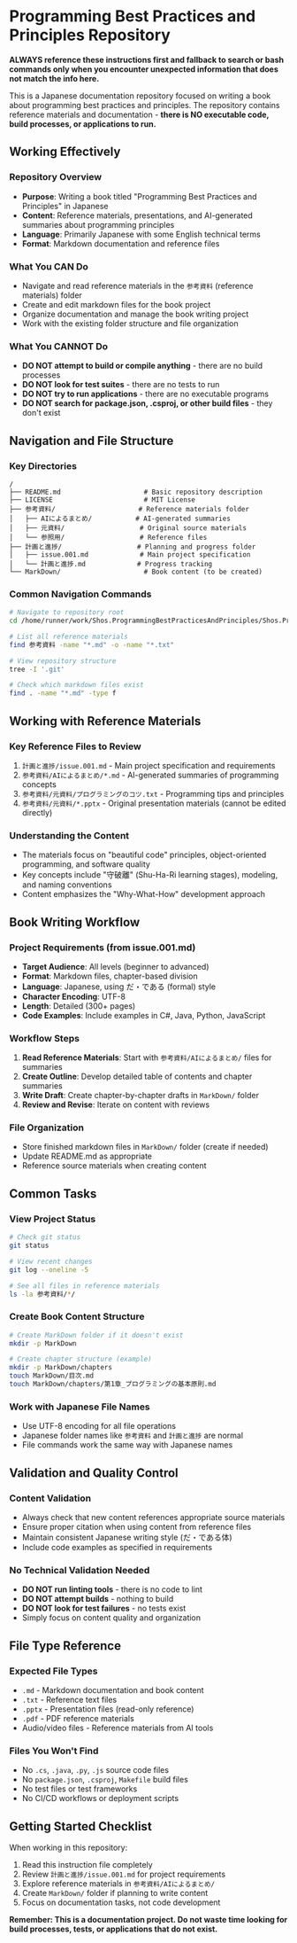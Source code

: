 # Programming Best Practices and Principles Repository

**ALWAYS reference these instructions first and fallback to search or bash commands only when you encounter unexpected information that does not match the info here.**

This is a Japanese documentation repository focused on writing a book about programming best practices and principles. The repository contains reference materials and documentation - **there is NO executable code, build processes, or applications to run.**

## Working Effectively

### Repository Overview
- **Purpose**: Writing a book titled "Programming Best Practices and Principles" in Japanese
- **Content**: Reference materials, presentations, and AI-generated summaries about programming principles
- **Language**: Primarily Japanese with some English technical terms
- **Format**: Markdown documentation and reference files

### What You CAN Do
- Navigate and read reference materials in the `参考資料` (reference materials) folder
- Create and edit markdown files for the book project
- Organize documentation and manage the book writing project
- Work with the existing folder structure and file organization

### What You CANNOT Do
- **DO NOT attempt to build or compile anything** - there are no build processes
- **DO NOT look for test suites** - there are no tests to run
- **DO NOT try to run applications** - there are no executable programs
- **DO NOT search for package.json, .csproj, or other build files** - they don't exist

## Navigation and File Structure

### Key Directories
```
/
├── README.md                     # Basic repository description
├── LICENSE                       # MIT License
├── 参考資料/                     # Reference materials folder
│   ├── AIによるまとめ/           # AI-generated summaries
│   ├── 元資料/                   # Original source materials
│   └── 参照用/                   # Reference files
├── 計画と進捗/                   # Planning and progress folder
│   ├── issue.001.md             # Main project specification
│   └── 計画と進捗.md             # Progress tracking
└── MarkDown/                     # Book content (to be created)
```

### Common Navigation Commands
```bash
# Navigate to repository root
cd /home/runner/work/Shos.ProgrammingBestPracticesAndPrinciples/Shos.ProgrammingBestPracticesAndPrinciples

# List all reference materials
find 参考資料 -name "*.md" -o -name "*.txt"

# View repository structure
tree -I '.git'

# Check which markdown files exist
find . -name "*.md" -type f
```

## Working with Reference Materials

### Key Reference Files to Review
1. `計画と進捗/issue.001.md` - Main project specification and requirements
2. `参考資料/AIによるまとめ/*.md` - AI-generated summaries of programming concepts
3. `参考資料/元資料/プログラミングのコツ.txt` - Programming tips and principles
4. `参考資料/元資料/*.pptx` - Original presentation materials (cannot be edited directly)

### Understanding the Content
- The materials focus on "beautiful code" principles, object-oriented programming, and software quality
- Key concepts include "守破離" (Shu-Ha-Ri learning stages), modeling, and naming conventions
- Content emphasizes the "Why-What-How" development approach

## Book Writing Workflow

### Project Requirements (from issue.001.md)
- **Target Audience**: All levels (beginner to advanced)
- **Format**: Markdown files, chapter-based division
- **Language**: Japanese, using だ・である (formal) style
- **Character Encoding**: UTF-8
- **Length**: Detailed (300+ pages)
- **Code Examples**: Include examples in C#, Java, Python, JavaScript

### Workflow Steps
1. **Read Reference Materials**: Start with `参考資料/AIによるまとめ/` files for summaries
2. **Create Outline**: Develop detailed table of contents and chapter summaries
3. **Write Draft**: Create chapter-by-chapter drafts in `MarkDown/` folder
4. **Review and Revise**: Iterate on content with reviews

### File Organization
- Store finished markdown files in `MarkDown/` folder (create if needed)
- Update README.md as appropriate
- Reference source materials when creating content

## Common Tasks

### View Project Status
```bash
# Check git status
git status

# View recent changes
git log --oneline -5

# See all files in reference materials
ls -la 参考資料/*/
```

### Create Book Content Structure
```bash
# Create MarkDown folder if it doesn't exist
mkdir -p MarkDown

# Create chapter structure (example)
mkdir -p MarkDown/chapters
touch MarkDown/目次.md
touch MarkDown/chapters/第1章_プログラミングの基本原則.md
```

### Work with Japanese File Names
- Use UTF-8 encoding for all file operations
- Japanese folder names like `参考資料` and `計画と進捗` are normal
- File commands work the same way with Japanese names

## Validation and Quality Control

### Content Validation
- Always check that new content references appropriate source materials
- Ensure proper citation when using content from reference files
- Maintain consistent Japanese writing style (だ・である体)
- Include code examples as specified in requirements

### No Technical Validation Needed
- **DO NOT run linting tools** - there is no code to lint
- **DO NOT attempt builds** - nothing to build
- **DO NOT look for test failures** - no tests exist
- Simply focus on content quality and organization

## File Type Reference

### Expected File Types
- `.md` - Markdown documentation and book content
- `.txt` - Reference text files
- `.pptx` - Presentation files (read-only reference)
- `.pdf` - PDF reference materials
- Audio/video files - Reference materials from AI tools

### Files You Won't Find
- No `.cs`, `.java`, `.py`, `.js` source code files
- No `package.json`, `.csproj`, `Makefile` build files
- No test files or test frameworks
- No CI/CD workflows or deployment scripts

## Getting Started Checklist

When working in this repository:
1. Read this instruction file completely
2. Review `計画と進捗/issue.001.md` for project requirements
3. Explore reference materials in `参考資料/AIによるまとめ/`
4. Create `MarkDown/` folder if planning to write content
5. Focus on documentation tasks, not code development

**Remember: This is a documentation project. Do not waste time looking for build processes, tests, or applications that do not exist.**